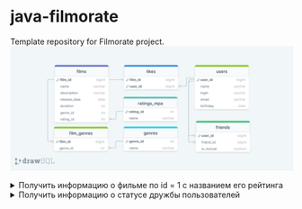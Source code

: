 # java-filmorate
Template repository for Filmorate project.
![](src/main/resources/schema.png)

<details>
  <summary>Получить информацию о фильме по id = 1 с названием его рейтинга</summary>

```sql
    SELECT F.*,
           R.NAME
    FROM FILMS F
    INNER JOIN RATING R ON F.RATING_ID = R.RATING_ID
    WHERE FILM_ID = 1;
```

</details>  

<details>
  <summary>Получить информацию о статусе дружбы пользователей</summary>

```sql
    SELECT U.*,
           F.STATUS
    FROM USERS U
    INNER JOIN FRIENDS F ON U.USER_ID = F.USER_ID
    WHERE F.FRIEND_ID = 1;
```

</details>  
